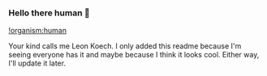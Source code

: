 ### Hello there human 👋

[!organism:human](https://img.shields.io/badge/organism-human-%238D5524)

Your kind calls me Leon Koech. I only added this readme because I'm seeing everyone has it and maybe because I think it looks cool. 
Either way, I'll update it later.
